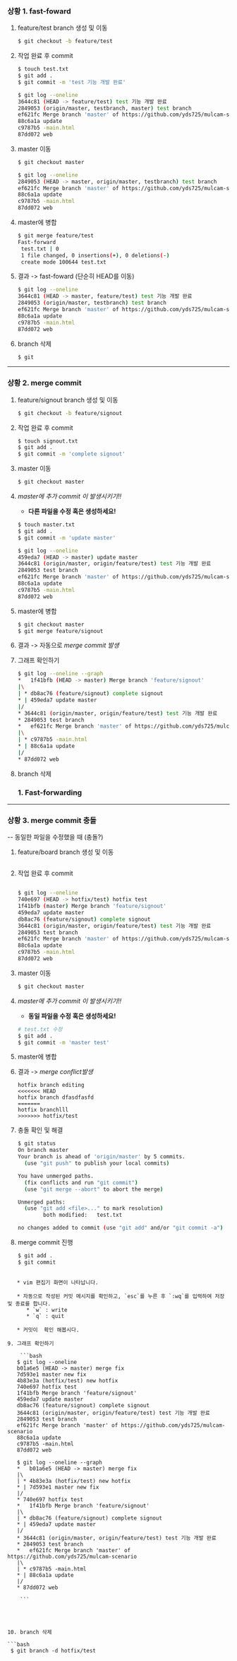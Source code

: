 ### 상황 1. fast-foward

1. feature/test branch 생성 및 이동

   ```bash
   $ git checkout -b feature/test
   ```

2. 작업 완료 후 commit

   ```bash
   $ touch test.txt
   $ git add .
   $ git commit -m 'test 기능 개발 완료'
   
   $ git log --oneline
   3644c81 (HEAD -> feature/test) test 기능 개발 완료
   2849053 (origin/master, testbranch, master) test branch
   ef621fc Merge branch 'master' of https://github.com/yds725/mulcam-scenario
   88c6a1a update
   c9787b5 -main.html
   87dd072 web
   
   ```


3. master 이동

   ```bash
   $ git checkout master
   
   $ git log --oneline
   2849053 (HEAD -> master, origin/master, testbranch) test branch
   ef621fc Merge branch 'master' of https://github.com/yds725/mulcam-scenario
   88c6a1a update
   c9787b5 -main.html
   87dd072 web
   
   ```
   
   


4. master에 병합

   ```bash
   $ git merge feature/test
   Fast-forward
    test.txt | 0
    1 file changed, 0 insertions(+), 0 deletions(-)
    create mode 100644 test.txt
   
   ```
   
   


5. 결과 -> fast-foward (단순히 HEAD를 이동)

   ```bash
   $ git log --oneline
   3644c81 (HEAD -> master, feature/test) test 기능 개발 완료
   2849053 (origin/master, testbranch) test branch
   ef621fc Merge branch 'master' of https://github.com/yds725/mulcam-scenario
   88c6a1a update
   c9787b5 -main.html
   87dd072 web
   
   ```

   

6. branch 삭제

   ```bash
   $ git 	
   ```
   
   

---

### 상황 2. merge commit

1. feature/signout branch 생성 및 이동

   ```bash
   $ git checkout -b feature/signout
   ```

2. 작업 완료 후 commit

   ```bash
   $ touch signout.txt
   $ git add .
   $ git commit -m 'complete signout'
   ```

   

3. master 이동

   ```bash
   $ git checkout master
   ```

   

4. *master에 추가 commit 이 발생시키기!!*

   * **다른 파일을 수정 혹은 생성하세요!**

   ```bash
   $ touch master.txt
   $ git add .
   $ git commit -m 'update master'
   
   $ git log --oneline
   459eda7 (HEAD -> master) update master
   3644c81 (origin/master, origin/feature/test) test 기능 개발 완료
   2849053 test branch
   ef621fc Merge branch 'master' of https://github.com/yds725/mulcam-scenario
   88c6a1a update
   c9787b5 -main.html
   87dd072 web
   
   ```

   

5. master에 병합

    ```bash
   $ git checkout master
   $ git merge feature/signout
    ```

   

6. 결과 -> 자동으로 *merge commit 발생*

   

7. 그래프 확인하기

   ```bash
   $ git log --oneline --graph
   *   1f41bfb (HEAD -> master) Merge branch 'feature/signout'
   |\
   | * db8ac76 (feature/signout) complete signout
   * | 459eda7 update master
   |/
   * 3644c81 (origin/master, origin/feature/test) test 기능 개발 완료
   * 2849053 test branch
   *   ef621fc Merge branch 'master' of https://github.com/yds725/mulcam-scenario
   |\
   | * c9787b5 -main.html
   * | 88c6a1a update
   |/
   * 87dd072 web
   
   ```

   

8. branch 삭제

   ### 1. Fast-forwarding



---

### 상황 3. merge commit 충돌

 -- 동일한 파일을 수정했을 때 (충돌?)

1. feature/board branch 생성 및 이동

   ```bash
   
   ```

   

2. 작업 완료 후 commit

   ```bash
   
   $ git log --oneline
   740e697 (HEAD -> hotfix/test) hotfix test
   1f41bfb (master) Merge branch 'feature/signout'
   459eda7 update master
   db8ac76 (feature/signout) complete signout
   3644c81 (origin/master, origin/feature/test) test 기능 개발 완료
   2849053 test branch
   ef621fc Merge branch 'master' of https://github.com/yds725/mulcam-scenario
   88c6a1a update
   c9787b5 -main.html
   87dd072 web
   
   ```
   
   


3. master 이동

   ```bash
   $ git checkout master
   ```
   
   


4. *master에 추가 commit 이 발생시키기!!*

   * **동일 파일을 수정 혹은 생성하세요!**

   ```bash
   # test.txt 수정
   $ git add .
   $ git commit -m 'master test'
   ```

   

5. master에 병합

   


6. 결과 -> *merge conflict발생*

   ```
   hotfix branch editing
   <<<<<<< HEAD
   hotfix branch dfasdfasfd
   =======
   hotfix branchlll
   >>>>>>> hotfix/test
   ```
   
   


7. 충돌 확인 및 해결

   ```bash
   $ git status
   On branch master
   Your branch is ahead of 'origin/master' by 5 commits.
     (use "git push" to publish your local commits)
   
   You have unmerged paths.
     (fix conflicts and run "git commit")
     (use "git merge --abort" to abort the merge)
   
   Unmerged paths:
     (use "git add <file>..." to mark resolution)
           both modified:   test.txt
   
   no changes added to commit (use "git add" and/or "git commit -a")
   
   ```
   
   


8. merge commit 진행

    ```bash
    $ git add .
    $ git commit
```
   
   * vim 편집기 화면이 나타납니다.
   
   * 자동으로 작성된 커밋 메시지를 확인하고, `esc`를 누른 후 `:wq`를 입력하여 저장 및 종료를 합니다.
      * `w` : write
      * `q` : quit
      
   * 커밋이  확인 해봅시다.
   
9. 그래프 확인하기

    ```bash
   $ git log --oneline
   b01a6e5 (HEAD -> master) merge fix
   7d593e1 master new fix
   4b83e3a (hotfix/test) new hotfix
   740e697 hotfix test
   1f41bfb Merge branch 'feature/signout'
   459eda7 update master
   db8ac76 (feature/signout) complete signout
   3644c81 (origin/master, origin/feature/test) test 기능 개발 완료
   2849053 test branch
   ef621fc Merge branch 'master' of https://github.com/yds725/mulcam-scenario
   88c6a1a update
   c9787b5 -main.html
   87dd072 web
   
   $ git log --oneline --graph
   *   b01a6e5 (HEAD -> master) merge fix
   |\
   | * 4b83e3a (hotfix/test) new hotfix
   * | 7d593e1 master new fix
   |/
   * 740e697 hotfix test
   *   1f41bfb Merge branch 'feature/signout'
   |\
   | * db8ac76 (feature/signout) complete signout
   * | 459eda7 update master
   |/
   * 3644c81 (origin/master, origin/feature/test) test 기능 개발 완료
   * 2849053 test branch
   *   ef621fc Merge branch 'master' of https://github.com/yds725/mulcam-scenario
   |\
   | * c9787b5 -main.html
   * | 88c6a1a update
   |/
   * 87dd072 web
   
    ```
   
   


10. branch 삭제

```bash
 $ git branch -d hotfix/test
```


